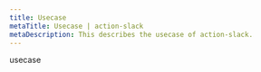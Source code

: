 ```yaml
---
title: Usecase
metaTitle: Usecase | action-slack
metaDescription: This describes the usecase of action-slack.
---
```


usecase

